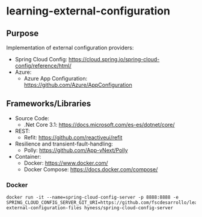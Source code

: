 
# learning-external-configuration
## Purpose
Implementation of external configuration providers:
 - Spring Cloud Config: https://cloud.spring.io/spring-cloud-config/reference/html/
 - Azure:
	 - Azure App Configuration: https://github.com/Azure/AppConfiguration

## Frameworks/Libraries
 - Source Code:
	 - .Net Core 3.1: https://docs.microsoft.com/es-es/dotnet/core/
 - REST:
	 - Refit: https://github.com/reactiveui/refit
 - Resilience and transient-fault-handling:
	 - Polly: https://github.com/App-vNext/Polly
 - Container:
	 - Docker: https://www.docker.com/
	 - Docker Compose: https://docs.docker.com/compose/

### Docker

    docker run -it --name=spring-cloud-config-server -p 8888:8888 -e SPRING_CLOUD_CONFIG_SERVER_GIT_URI=https://github.com/fscdesarrollo/learning-external-configuration-files hyness/spring-cloud-config-server
